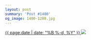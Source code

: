 ```yaml
---
layout: post
summary: 'Post #1400'
og_image: 1400-1280.jpg
---
```


<p>
 <time>
  <a href="/1400">
   {{ page.date | date: "%B %-d, %Y" }}
  </a>
 </time>
 <a href="/1400">
  <img sizes="(min-width: 700px) 50vw, calc(100vw - 2rem)" src="{{ site.assets_url }}/1400-640.jpg" srcset="{{ site.assets_url }}/1400-320.jpg 320w, {{ site.assets_url }}/1400-640.jpg 640w, {{ site.assets_url }}/1400-960.jpg 960w, {{ site.assets_url }}/1400-1280.jpg 1280w"/>
 </a>
</p>
